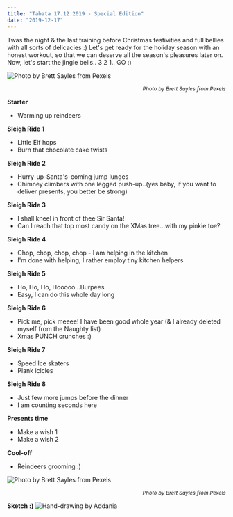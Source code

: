 ```yaml
---
title: "Tabata 17.12.2019 - Special Edition"
date: "2019-12-17"
---
```


Twas the night & the last training before Christmas festivities and full bellies with all sorts of delicacies :) Let's get ready for the holiday season with an honest workout, so that we can deserve all the season's pleasures later on. Now, let's start the jingle bells.. 3 2 1.. GO :)

![](https://i.imgur.com/Ug2V0ts.jpg "Photo by Brett Sayles from Pexels")<p style="font-size: 12px; text-align: right">*Photo by Brett Sayles from Pexels*</p>

**Starter**
- Warming up reindeers

**Sleigh Ride 1**
- Little Elf hops
- Burn that chocolate cake twists

**Sleigh Ride 2**
- Hurry-up-Santa's-coming jump lunges
- Chimney climbers with one legged push-up..(yes baby, if you want to deliver presents, you better be strong)

**Sleigh Ride 3**
- I shall kneel in front of thee Sir Santa!
- Can I reach that top most candy on the XMas tree...with my pinkie toe?

**Sleigh Ride 4**
- Chop, chop, chop, chop - I am helping in the kitchen
- I'm done with helping, I rather employ tiny kitchen helpers

**Sleigh Ride 5**
- Ho, Ho, Ho, Hooooo...Burpees
- Easy, I can do this whole day long

**Sleigh Ride 6**
- Pick me, pick meeee! I have been good whole year (& I already deleted myself from the Naughty list)
- Xmas PUNCH crunches :)

**Sleigh Ride 7**
- Speed Ice skaters
- Plank icicles

**Sleigh Ride 8**
- Just few more jumps before the dinner 
- I am counting seconds here

**Presents time**
- Make a wish 1
- Make a wish 2

**Cool-off**
- Reindeers grooming :)


![](https://i.imgur.com/hPMv81X.jpg "Photo by Brett Sayles from Pexels")<p style="font-size: 12px; text-align: right">*Photo by Brett Sayles from Pexels*</p>

**Sketch :)**
![](https://i.imgur.com/4J3tyjb.jpg "Hand-drawing by Addania")